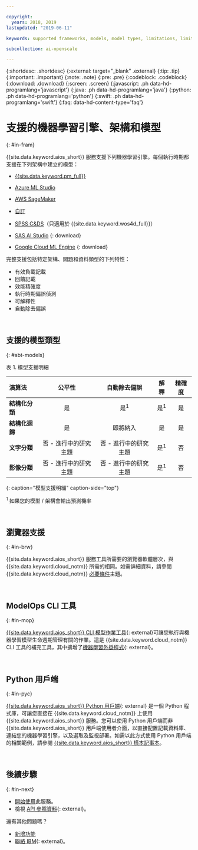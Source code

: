 ```yaml
---

copyright:
  years: 2018, 2019
lastupdated: "2019-06-11"

keywords: supported frameworks, models, model types, limitations, limits

subcollection: ai-openscale

---
```


{:shortdesc: .shortdesc}
{:external: target="_blank" .external}
{:tip: .tip}
{:important: .important}
{:note: .note}
{:pre: .pre}
{:codeblock: .codeblock}
{:download: .download}
{:screen: .screen}
{:javascript: .ph data-hd-programlang='javascript'}
{:java: .ph data-hd-programlang='java'}
{:python: .ph data-hd-programlang='python'}
{:swift: .ph data-hd-programlang='swift'}
{:faq: data-hd-content-type='faq'}

# 支援的機器學習引擎、架構和模型
{: #in-fram}

{{site.data.keyword.aios_short}} 服務支援下列機器學習引擎。每個執行時期都支援在下列架構中建立的模型：

- [{{site.data.keyword.pm_full}}](/docs/services/ai-openscale?topic=ai-openscale-frmwrks-wml#frmwrks-wml) 
- [Azure ML Studio](/docs/services/ai-openscale?topic=ai-openscale-frmwrks-azure#frmwrks-azure)
- [AWS SageMaker](/docs/services/ai-openscale?topic=ai-openscale-frmwrks-aws-sage#frmwrks-aws-sage)
- [自訂](/docs/services/ai-openscale?topic=ai-openscale-frmwrks-custom#frmwrks-custom)
- [SPSS C&DS](/docs/services/ai-openscale?topic=ai-openscale-frmwrks-spss#frmwrks-spss)（只適用於 {{site.data.keyword.wos4d_full}}）

- [SAS AI Studio](/docs/services/ai-openscale?topic=ai-openscale-frmwrks-sas#frmwrks-sas)
{: download}
- [Google Cloud ML Engine](/docs/services/ai-openscale?topic=ai-openscale-frmwrks-google#frmwrks-google)
{: download}

完整支援包括特定架構、問題和資料類型的下列特性：

- 有效負載記載	
- 回饋記載	
- 效能精確度	
- 執行時期偏誤偵測	
- 可解釋性	
- 自動除去偏誤

<p>&nbsp;</p>


## 支援的模型類型
{: #abt-models}

表 1. 模型支援明細

|演算法|**公平性**|**自動除去偏誤**|**解釋**|**精確度**|
|:---|:---:|:---:|:---:|:---:|
|**結構化分類**|是|是<sup>1</sup>|是<sup>1</sup>|是|
|**結構化迴歸**|是|即將納入|是|是|
|**文字分類**|否 - 進行中的研究主題|否 - 進行中的研究主題|是<sup>1</sup>|否|
|**影像分類**|否 - 進行中的研究主題|否 - 進行中的研究主題|是<sup>1</sup>|否||
{: caption="模型支援明細" caption-side="top"}

<sup>1</sup> 如果您的模型 / 架構會輸出預測機率

<p>&nbsp;</p>

## 瀏覽器支援
{: #in-brw}

{{site.data.keyword.aios_short}} 服務工具所需要的瀏覽器軟體層次，與 {{site.data.keyword.cloud_notm}} 所需的相同。如需詳細資料，請參閱 {{site.data.keyword.cloud_notm}} [必要條件](/docs/overview?topic=overview-prereqs-platform#browsers-platform)主題。

<p>&nbsp;</p>

## ModelOps CLI 工具
{: #in-mop}

[{{site.data.keyword.aios_short}} CLI 模型作業工具](https://github.com/IBM-Watson/aiopenscale-modelops-cli){: external}可讓您執行與機器學習模型生命週期管理有關的作業。這是 {{site.data.keyword.cloud_notm}} CLI 工具的補充工具，其中擴增了[機器學習外掛程式](https://www.ibm.com/support/knowledgecenter/DSXDOC/analyze-data/ml_dlaas_environment.html){: external}。

<p>&nbsp;</p>

## Python 用戶端
{: #in-pyc}

[{{site.data.keyword.aios_short}} Python 用戶端](http://ai-openscale-python-client.mybluemix.net/){: external} 是一個 Python 程式庫，可讓您直接在 {{site.data.keyword.cloud_notm}} 上使用 {{site.data.keyword.aios_short}} 服務。您可以使用 Python 用戶端而非 {{site.data.keyword.aios_short}} 用戶端使用者介面，以直接配置記載資料庫、連結您的機器學習引擎，以及選取及監視部署。如需以此方式使用 Python 用戶端的相關範例，請參閱 [{{site.data.keyword.aios_short}} 樣本記事本](https://github.com/pmservice/ai-openscale-tutorials/tree/master/notebooks)。

<p>&nbsp;</p>

## 後續步驟
{: #in-next}

- [開始使用](/docs/services/ai-openscale?topic=ai-openscale-gettingstarted)此服務。
- 檢視 [API 參照資料](https://{DomainName}/apidocs/ai-openscale){: external}。

還有其他問題嗎？ 

- [新增功能](/docs/services/ai-openscale?topic=ai-openscale-rn-relnotes)
- [聯絡 IBM](https://www.ibm.com/account/reg/us-en/signup?formid=MAIL-watson){: external}。
